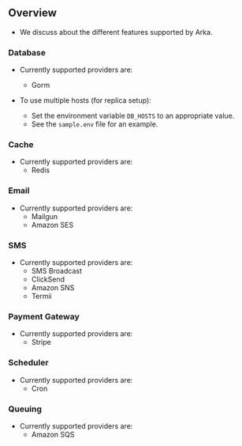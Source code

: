 ## Overview

- We discuss about the different features supported by Arka.

### Database

- Currently supported providers are:
    - Gorm

- To use multiple hosts (for replica setup):
    - Set the environment variable `DB_HOSTS` to an appropriate value.
    - See the `sample.env` file for an example.

### Cache

- Currently supported providers are:
    - Redis

### Email

- Currently supported providers are:
    - Mailgun
    - Amazon SES

### SMS

- Currently supported providers are:
    - SMS Broadcast
    - ClickSend
    - Amazon SNS
    - Termii

### Payment Gateway

- Currently supported providers are:
    - Stripe

### Scheduler

- Currently supported providers are:
    - Cron

### Queuing

- Currently supported providers are:
    - Amazon SQS
